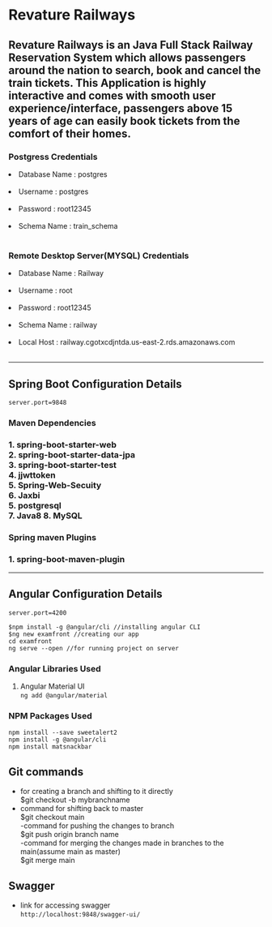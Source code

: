 # Revature Railways
## Revature Railways is an Java Full Stack Railway Reservation System which allows passengers around the nation to search, book and cancel the train tickets. This Application is highly interactive and comes with smooth user experience/interface, passengers above 15 years of age can easily book tickets from the comfort of their homes.
  <h3>Postgress Credentials</h3>
  <li>Database Name : postgres</li><br>
  <li>Username : postgres</li><br>
  <li>Password : root12345</li><br>
  <li>Schema Name : train_schema</li><br>
  
   <h3>Remote Desktop Server(MYSQL) Credentials</h3>
  <li>Database Name : Railway</li><br>
  <li>Username : root</li><br>
  <li>Password : root12345</li><br>
  <li>Schema Name : railway</li><br>
  <li>Local Host : railway.cgotxcdjntda.us-east-2.rds.amazonaws.com</li><br>
<hr>

## Spring Boot Configuration Details
``server.port=9848``
<h3>Maven Dependencies<h3>
1. spring-boot-starter-web<br>
2. spring-boot-starter-data-jpa<br>
3. spring-boot-starter-test<br>
4. jjwttoken<br>
5. Spring-Web-Secuity<br>
6. Jaxbi<br>
5. postgresql<br>
7. Java8
8. MySQL

<h3>Spring maven Plugins<h3>
1. spring-boot-maven-plugin


<hr>

## Angular Configuration Details
```server.port=4200```
```
$npm install -g @angular/cli //installing angular CLI
$ng new examfront //creating our app
cd examfront
ng serve --open //for running project on server
```
### Angular Libraries Used
1. Angular Material UI <br>
``` ng add @angular/material ```
### NPM Packages Used
``` npm install --save sweetalert2 ``` <br>
``` npm install -g @angular/cli  ``` <br>
``` npm install matsnackbar  ```

## Git commands
  - for creating a branch and shifting to it directly<br>
  $git checkout -b mybranchname<br>
  - command for shifting back to master<br>
  $git checkout main<br>
  -command for pushing the changes to branch<br>
   $git push origin branch name<br>
  -command for merging the changes made in branches to the main(assume main as master)<br>
  $git merge main<br>
  
  ## Swagger
  - link for accessing swagger<br>
  ``` http://localhost:9848/swagger-ui/ ```

